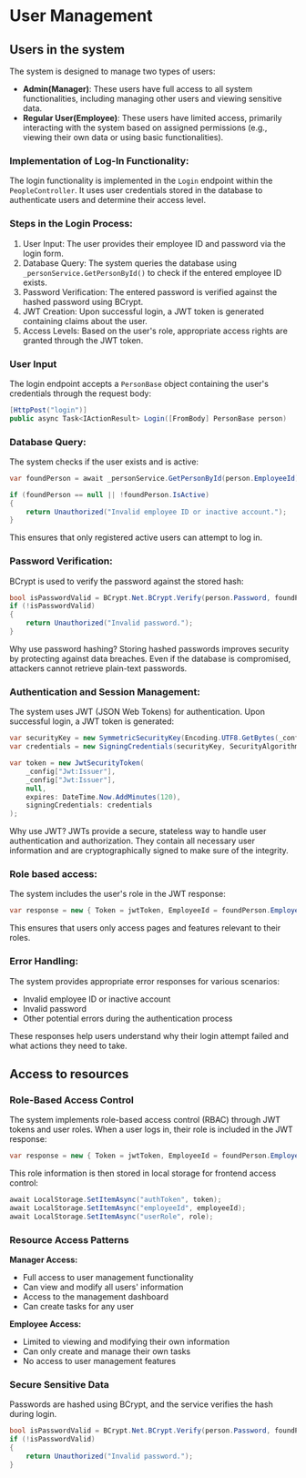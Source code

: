 # User Management

## Users in the system
The system is designed to manage two types of users:
- **Admin(Manager)**: These users have full access to all system functionalities, including managing other users and viewing sensitive data.
- **Regular User(Employee)**: These users have limited access, primarily interacting with the system based on assigned permissions (e.g., viewing their own data or using basic functionalities).

### Implementation of Log-In Functionality:
The login functionality is implemented in the `Login` endpoint within the `PeopleController`. It uses user credentials stored in the database to authenticate users and determine their access level.

### Steps in the Login Process:
1. User Input: The user provides their employee ID and password via the login form.
2. Database Query: The system queries the database using `_personService.GetPersonById()` to check if the entered employee ID exists.
3. Password Verification: The entered password is verified against the hashed password using BCrypt.
4. JWT Creation: Upon successful login, a JWT token is generated containing claims about the user.
5. Access Levels: Based on the user's role, appropriate access rights are granted through the JWT token.

### User Input
  The login endpoint accepts a `PersonBase` object containing the user's credentials through the request body:
```csharp
[HttpPost("login")]
public async Task<IActionResult> Login([FromBody] PersonBase person)
```


### Database Query:
The system checks if the user exists and is active:

```csharp
var foundPerson = await _personService.GetPersonById(person.EmployeeId);

if (foundPerson == null || !foundPerson.IsActive)
{
    return Unauthorized("Invalid employee ID or inactive account.");
}
```

This ensures that only registered active users can attempt to log in.

### Password Verification:
BCrypt is used to verify the password against the stored hash:
```csharp
bool isPasswordValid = BCrypt.Net.BCrypt.Verify(person.Password, foundPerson.Password);
if (!isPasswordValid)
{
    return Unauthorized("Invalid password.");
}
```
Why use password hashing?
Storing hashed passwords improves security by protecting against data breaches. Even if the database is compromised, attackers cannot retrieve plain-text passwords.

### Authentication and Session Management:
The system uses JWT (JSON Web Tokens) for authentication. Upon successful login, a JWT token is generated:
```csharp
var securityKey = new SymmetricSecurityKey(Encoding.UTF8.GetBytes(_config["Jwt:Key"]));
var credentials = new SigningCredentials(securityKey, SecurityAlgorithms.HmacSha256);

var token = new JwtSecurityToken(
    _config["Jwt:Issuer"],
    _config["Jwt:Issuer"],
    null,
    expires: DateTime.Now.AddMinutes(120),
    signingCredentials: credentials
);
```
Why use JWT?
JWTs provide a secure, stateless way to handle user authentication and authorization. They contain all necessary user information and are cryptographically signed to make sure of the integrity.

### Role based access:
The system includes the user's role in the JWT response:
```csharp
var response = new { Token = jwtToken, EmployeeId = foundPerson.EmployeeId, Role = foundPerson.Role };
```
This ensures that users only access pages and features relevant to their roles.

### Error Handling:
The system provides appropriate error responses for various scenarios:
- Invalid employee ID or inactive account
- Invalid password
- Other potential errors during the authentication process

These responses help users understand why their login attempt failed and what actions they need to take.

## Access to resources
### Role-Based Access Control
The system implements role-based access control (RBAC) through JWT tokens and user roles. When a user logs in, their role is included in the JWT response:
```csharp
var response = new { Token = jwtToken, EmployeeId = foundPerson.EmployeeId, Role = foundPerson.Role };
```
This role information is then stored in local storage for frontend access control:
```csharp
await LocalStorage.SetItemAsync("authToken", token);
await LocalStorage.SetItemAsync("employeeId", employeeId);
await LocalStorage.SetItemAsync("userRole", role);
```

### Resource Access Patterns
**Manager Access:**
- Full access to user management functionality
- Can view and modify all users' information
- Access to the management dashboard
- Can create tasks for any user

**Employee Access:**
- Limited to viewing and modifying their own information
- Can only create and manage their own tasks
- No access to user management features

### Secure Sensitive Data 
Passwords are hashed using BCrypt, and the service verifies the hash during login. 

```csharp
bool isPasswordValid = BCrypt.Net.BCrypt.Verify(person.Password, foundPerson.Password);
if (!isPasswordValid)
{
    return Unauthorized("Invalid password.");
}
```


